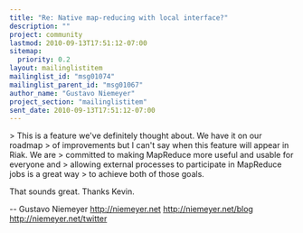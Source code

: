 ```yaml
---
title: "Re: Native map-reducing with local interface?"
description: ""
project: community
lastmod: 2010-09-13T17:51:12-07:00
sitemap:
  priority: 0.2
layout: mailinglistitem
mailinglist_id: "msg01074"
mailinglist_parent_id: "msg01067"
author_name: "Gustavo Niemeyer"
project_section: "mailinglistitem"
sent_date: 2010-09-13T17:51:12-07:00
---
```



&gt; This is a feature we've definitely thought about. We have it on our roadmap 
&gt; of improvements but I can't say when this feature will appear in Riak. We are 
&gt; committed to making MapReduce more useful and usable for everyone and 
&gt; allowing external processes to participate in MapReduce jobs is a great way 
&gt; to achieve both of those goals.

That sounds great. Thanks Kevin.

-- 
Gustavo Niemeyer
http://niemeyer.net
http://niemeyer.net/blog
http://niemeyer.net/twitter


